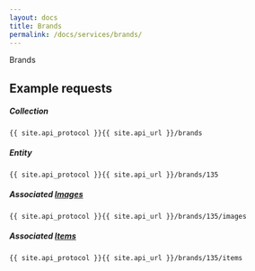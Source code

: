 ```yaml
---
layout: docs
title: Brands
permalink: /docs/services/brands/
---
```


[var_Images]: /docs/services/images
[var_Items]: /docs/services/items

Brands

## Example requests

##### Collection
```
{{ site.api_protocol }}{{ site.api_url }}/brands
```

##### Entity
```
{{ site.api_protocol }}{{ site.api_url }}/brands/135
```

##### Associated [Images][var_Images] 
```
{{ site.api_protocol }}{{ site.api_url }}/brands/135/images
```

##### Associated [Items][var_Items] 
```
{{ site.api_protocol }}{{ site.api_url }}/brands/135/items
```
